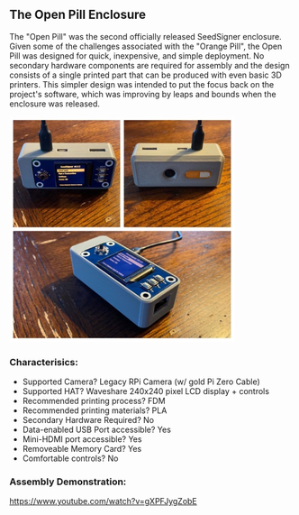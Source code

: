 ## The Open Pill Enclosure

The "Open Pill" was the second officially released SeedSigner enclosure. Given some of the challenges associated with the "Orange Pill", the Open Pill was designed for quick, inexpensive, and simple deployment. No secondary hardware components are required for assembly and the design consists of a single printed part that can be produced with even basic 3D printers. This simpler design was intended to put the focus back on the project's software, which was improving by leaps and bounds when the enclosure was released.

<img src="/docs/img/Open_Pill_Models.JPG" width="400" height="400">

### Characterisics:
- Supported Camera? Legacy RPi Camera (w/ gold Pi Zero Cable)
- Supported HAT? Waveshare 240x240 pixel LCD display + controls
- Recommended printing process? FDM
- Recommended printing materials? PLA
- Secondary Hardware Required? No
- Data-enabled USB Port accessible? Yes
- Mini-HDMI port accessible? Yes
- Removeable Memory Card? Yes
- Comfortable controls? No

### Assembly Demonstration:
https://www.youtube.com/watch?v=gXPFJygZobE
